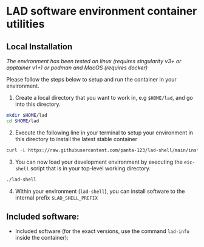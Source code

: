 LAD software environment container utilities
============================================

Local Installation
------------------

*The environment has been tested on linux (requires singularity v3+ or apptainer v1+) or podman
and MacOS (requires docker)*

Please follow the steps below to setup and run the container in your environment.

1. Create a local directory that you want to work in, e.g `$HOME/lad`, and go into this
   directory.
```bash
mkdir $HOME/lad
cd $HOME/lad
```

2. Execute the following line in your terminal to setup your environment in this directory
   to install the latest stable container
```bash
curl -L https://raw.githubusercontent.com/panta-123/lad-shell/main/install.sh | bash
```

3. You can now load your development environment by executing the `eic-shell` script that
   is in your top-level working directory.
```bash
./lad-shell
```

4. Within your  environment (`lad-shell`), you can install software to the
   internal prefix `$LAD_SHELL_PREFIX`



Included software:
------------------
  - Included software (for the exact versions, use the command `lad-info` inside the container):

    
